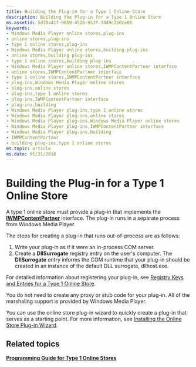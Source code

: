 ```yaml
---
title: Building the Plug-in for a Type 1 Online Store
description: Building the Plug-in for a Type 1 Online Store
ms.assetid: 5d38a41f-9859-452b-953f-3449c2b0ce06
keywords:
- Windows Media Player online stores,plug-ins
- online stores,plug-ins
- type 1 online stores,plug-ins
- Windows Media Player online stores,building plug-ins
- online stores,building plug-ins
- type 1 online stores,building plug-ins
- Windows Media Player online stores,IWMPContentPartner interface
- online stores,IWMPContentPartner interface
- type 1 online stores,IWMPContentPartner interface
- plug-ins,Windows Media Player online stores
- plug-ins,online stores
- plug-ins,type 1 online stores
- plug-ins,IWMPContentPartner interface
- plug-ins,building
- Windows Media Player plug-ins,type 1 online stores
- Windows Media Player plug-ins,online stores
- Windows Media Player plug-ins,Windows Media Player online stores
- Windows Media Player plug-ins,IWMPContentPartner interface
- Windows Media Player plug-ins,building
- IWMPContentPartner
- building plug-ins,type 1 online stores
ms.topic: article
ms.date: 05/31/2018
---
```


# Building the Plug-in for a Type 1 Online Store

A type 1 online store must provide a plug-in that implements the [**IWMPContentPartner**](/windows/desktop/api/contentpartner/nn-contentpartner-iwmpcontentpartner) interface. The plug-in runs in a separate process from Windows Media Player.

The steps for creating a plug-in that runs out-of-process are as follows:

1.  Write your plug-in as if it were an in-process COM server.
2.  Create a **DllSurrogate** registry entry on the user's computer. The **DllSurrogate** entry informs the COM runtime that your plug-in should be created in an instance of the default DLL surrogate, dllhost.exe.

For detailed information about registering your plug-in, see [Registry Keys and Entries for a Type 1 Online Store](registry-keys-and-entries-for-a-type-1-online-store.md).

You do not need to create any proxy or stub code for your plug-in. All of the marshaling support is provided by Windows Media Player.

You can use the online store plug-in wizard to quickly create a plug-in that serves as a starting point. For more information, see [Installing the Online Store Plug-in Wizard](installing-the-online-store-plug-in-wizard.md).

## Related topics

<dl> <dt>

[**Programming Guide for Type 1 Online Stores**](programming-guide-for-type-1-online-stores.md)
</dt> </dl>

 

 




